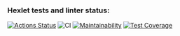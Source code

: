 ### Hexlet tests and linter status:
[![Actions Status](https://github.com/proydemte/java-project-lvl3/workflows/hexlet-check/badge.svg)](https://github.com/proydemte/java-project-lvl3/actions)
![CI](https://github.com/proydemte/java-project-lvl3/workflows/CI/badge.svg)
[![Maintainability](https://api.codeclimate.com/v1/badges/52edeac637dca62a472e/maintainability)](https://codeclimate.com/github/proydemte/java-project-lvl3/maintainability)
[![Test Coverage](https://api.codeclimate.com/v1/badges/52edeac637dca62a472e/test_coverage)](https://codeclimate.com/github/proydemte/java-project-lvl3/test_coverage)
